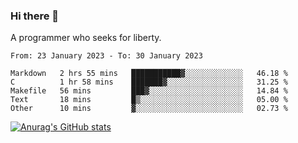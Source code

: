 ### Hi there 👋

<!--
**shejialuo/shejialuo** is a ✨ _special_ ✨ repository because its `README.md` (this file) appears on your GitHub profile.

Here are some ideas to get you started:

- 🔭 I’m currently working on ...
- 🌱 I’m currently learning ...
- 👯 I’m looking to collaborate on ...
- 🤔 I’m looking for help with ...
- 💬 Ask me about ...
- 📫 How to reach me: ...
- 😄 Pronouns: ...
- ⚡ Fun fact: ...
-->

A programmer who seeks for liberty.

<!--START_SECTION:waka-->

```text
From: 23 January 2023 - To: 30 January 2023

Markdown   2 hrs 55 mins   ███████████▓░░░░░░░░░░░░░   46.18 %
C          1 hr 58 mins    ███████▓░░░░░░░░░░░░░░░░░   31.25 %
Makefile   56 mins         ███▓░░░░░░░░░░░░░░░░░░░░░   14.84 %
Text       18 mins         █▒░░░░░░░░░░░░░░░░░░░░░░░   05.00 %
Other      10 mins         ▓░░░░░░░░░░░░░░░░░░░░░░░░   02.73 %
```

<!--END_SECTION:waka-->

[![Anurag's GitHub stats](https://github-readme-stats.vercel.app/api?username=shejialuo&show_icons=true&theme=dracula)](https://github.com/anuraghazra/github-readme-stats)
